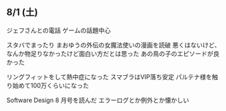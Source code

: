 ## 8/1 (土)

ジェフさんとの電話
ゲームの話題中心

スタバでまったり
まおゆうの外伝の女魔法使いの漫画を読破
悪くはないけど、なんか物足りなかったけど面白い方だとは思った
あの鳥の子のエピソードが良かった

リングフィットをして熱中症になった
スマブラはVIP落ち安定
パルテナ様を触り始めて100万くらいになった

Software Design 8 月号を読んだ
エラーログとか例外とか懐かしい
